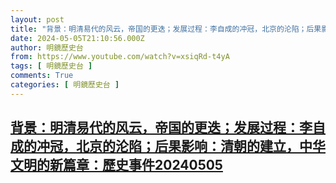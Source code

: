 ```yaml
---
layout: post
title: "背景：明清易代的风云，帝国的更迭；发展过程：李自成的冲冠，北京的沦陷；后果影响：清朝的建立，中华文明的新篇章：歷史事件20240505"
date: 2024-05-05T21:10:56.000Z
author: 明鏡歷史台
from: https://www.youtube.com/watch?v=xsiqRd-t4yA
tags: [ 明鏡歷史台 ]
comments: True
categories: [ 明鏡歷史台 ]
---
```

<!--1714943456000-->
[背景：明清易代的风云，帝国的更迭；发展过程：李自成的冲冠，北京的沦陷；后果影响：清朝的建立，中华文明的新篇章：歷史事件20240505](https://www.youtube.com/watch?v=xsiqRd-t4yA)
------

<div>

</div>
